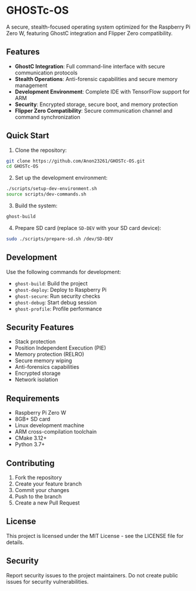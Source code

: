# GHOSTc-OS

A secure, stealth-focused operating system optimized for the Raspberry Pi Zero W, featuring GhostC integration and Flipper Zero compatibility.

## Features

- **GhostC Integration**: Full command-line interface with secure communication protocols
- **Stealth Operations**: Anti-forensic capabilities and secure memory management
- **Development Environment**: Complete IDE with TensorFlow support for ARM
- **Security**: Encrypted storage, secure boot, and memory protection
- **Flipper Zero Compatibility**: Secure communication channel and command synchronization

## Quick Start

1. Clone the repository:
```bash
git clone https://github.com/Anon23261/GHOSTc-OS.git
cd GHOSTc-OS
```

2. Set up the development environment:
```bash
./scripts/setup-dev-environment.sh
source scripts/dev-commands.sh
```

3. Build the system:
```bash
ghost-build
```

4. Prepare SD card (replace `SD-DEV` with your SD card device):
```bash
sudo ./scripts/prepare-sd.sh /dev/SD-DEV
```

## Development

Use the following commands for development:

- `ghost-build`: Build the project
- `ghost-deploy`: Deploy to Raspberry Pi
- `ghost-secure`: Run security checks
- `ghost-debug`: Start debug session
- `ghost-profile`: Profile performance

## Security Features

- Stack protection
- Position Independent Execution (PIE)
- Memory protection (RELRO)
- Secure memory wiping
- Anti-forensics capabilities
- Encrypted storage
- Network isolation

## Requirements

- Raspberry Pi Zero W
- 8GB+ SD card
- Linux development machine
- ARM cross-compilation toolchain
- CMake 3.12+
- Python 3.7+

## Contributing

1. Fork the repository
2. Create your feature branch
3. Commit your changes
4. Push to the branch
5. Create a new Pull Request

## License

This project is licensed under the MIT License - see the LICENSE file for details.

## Security

Report security issues to the project maintainers. Do not create public issues for security vulnerabilities.
